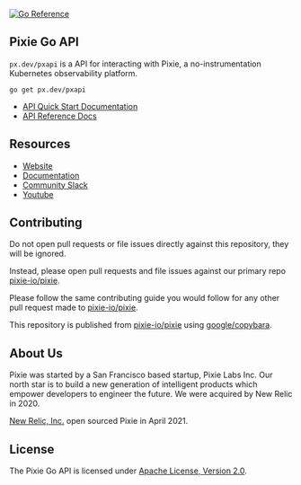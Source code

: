 [![Go Reference](https://pkg.go.dev/badge/px.dev/pxapi.svg)](https://pkg.go.dev/px.dev/pxapi)

## Pixie Go API

`px.dev/pxapi` is a API for interacting with Pixie, a no-instrumentation Kubernetes observability platform.

```
go get px.dev/pxapi
```

- [API Quick Start Documentation](https://docs.px.dev/using-pixie/api-quick-start/)
- [API Reference Docs](https://pkg.go.dev/px.dev/pxapi)

## Resources

- [Website](https://px.dev)
- [Documentation](https://docs.px.dev)
- [Community Slack](https://slackin.px.dev/)
- [Youtube](https://www.youtube.com/channel/UCOMCDRvBVNIS0lCyOmst7eg)

## Contributing

Do not open pull requests or file issues directly against this repository, they will be ignored.

Instead, please open pull requests and file issues against our primary repo [pixie-io/pixie](https://github.com/pixie-io/pixie/).

Please follow the same contributing guide you would follow for any other pull request made to [pixie-io/pixie](https://github.com/pixie-io/pixie/).

This repository is published from [pixie-io/pixie](https://github.com/pixie-io/pixie/) using [google/copybara](https://github.com/google/copybara).

## About Us

Pixie was started by a San Francisco based startup, Pixie Labs Inc. Our north star is to build a new generation of intelligent products which empower developers to engineer the future. We were acquired by New Relic in 2020.

[New Relic, Inc.](https://newrelic.com) open sourced Pixie in April 2021.

## License

The Pixie Go API is licensed under [Apache License, Version 2.0](LICENSE).
